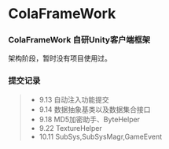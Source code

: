 # ColaFrameWork  

### ColaFrameWork 自研Unity客户端框架  
架构阶段，暂时没有项目使用过。  

### 提交记录  
>* 9.13 自动注入功能提交  
>* 9.14 数据抽象基类以及数据集合接口  
>* 9.18 MD5加密助手、ByteHelper  
>* 9.22 TextureHelper  
>* 10.11 SubSys,SubSysMagr,GameEvent  
